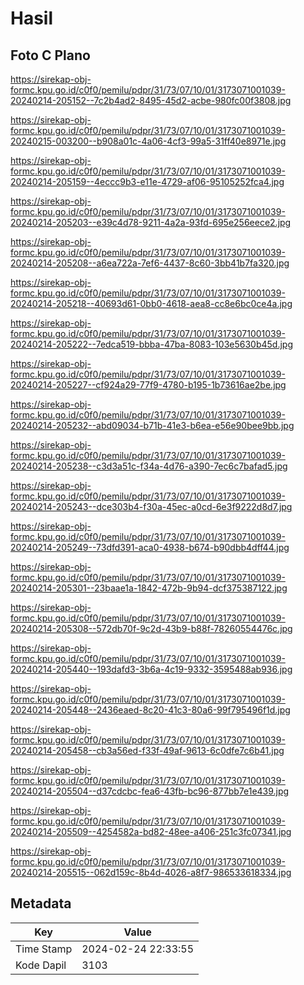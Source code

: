 # Hasil

## Foto C Plano

https://sirekap-obj-formc.kpu.go.id/c0f0/pemilu/pdpr/31/73/07/10/01/3173071001039-20240214-205152--7c2b4ad2-8495-45d2-acbe-980fc00f3808.jpg

https://sirekap-obj-formc.kpu.go.id/c0f0/pemilu/pdpr/31/73/07/10/01/3173071001039-20240215-003200--b908a01c-4a06-4cf3-99a5-31ff40e8971e.jpg

https://sirekap-obj-formc.kpu.go.id/c0f0/pemilu/pdpr/31/73/07/10/01/3173071001039-20240214-205159--4eccc9b3-e11e-4729-af06-95105252fca4.jpg

https://sirekap-obj-formc.kpu.go.id/c0f0/pemilu/pdpr/31/73/07/10/01/3173071001039-20240214-205203--e39c4d78-9211-4a2a-93fd-695e256eece2.jpg

https://sirekap-obj-formc.kpu.go.id/c0f0/pemilu/pdpr/31/73/07/10/01/3173071001039-20240214-205208--a6ea722a-7ef6-4437-8c60-3bb41b7fa320.jpg

https://sirekap-obj-formc.kpu.go.id/c0f0/pemilu/pdpr/31/73/07/10/01/3173071001039-20240214-205218--40693d61-0bb0-4618-aea8-cc8e6bc0ce4a.jpg

https://sirekap-obj-formc.kpu.go.id/c0f0/pemilu/pdpr/31/73/07/10/01/3173071001039-20240214-205222--7edca519-bbba-47ba-8083-103e5630b45d.jpg

https://sirekap-obj-formc.kpu.go.id/c0f0/pemilu/pdpr/31/73/07/10/01/3173071001039-20240214-205227--cf924a29-77f9-4780-b195-1b73616ae2be.jpg

https://sirekap-obj-formc.kpu.go.id/c0f0/pemilu/pdpr/31/73/07/10/01/3173071001039-20240214-205232--abd09034-b71b-41e3-b6ea-e56e90bee9bb.jpg

https://sirekap-obj-formc.kpu.go.id/c0f0/pemilu/pdpr/31/73/07/10/01/3173071001039-20240214-205238--c3d3a51c-f34a-4d76-a390-7ec6c7bafad5.jpg

https://sirekap-obj-formc.kpu.go.id/c0f0/pemilu/pdpr/31/73/07/10/01/3173071001039-20240214-205243--dce303b4-f30a-45ec-a0cd-6e3f9222d8d7.jpg

https://sirekap-obj-formc.kpu.go.id/c0f0/pemilu/pdpr/31/73/07/10/01/3173071001039-20240214-205249--73dfd391-aca0-4938-b674-b90dbb4dff44.jpg

https://sirekap-obj-formc.kpu.go.id/c0f0/pemilu/pdpr/31/73/07/10/01/3173071001039-20240214-205301--23baae1a-1842-472b-9b94-dcf375387122.jpg

https://sirekap-obj-formc.kpu.go.id/c0f0/pemilu/pdpr/31/73/07/10/01/3173071001039-20240214-205308--572db70f-9c2d-43b9-b88f-78260554476c.jpg

https://sirekap-obj-formc.kpu.go.id/c0f0/pemilu/pdpr/31/73/07/10/01/3173071001039-20240214-205440--193dafd3-3b6a-4c19-9332-3595488ab936.jpg

https://sirekap-obj-formc.kpu.go.id/c0f0/pemilu/pdpr/31/73/07/10/01/3173071001039-20240214-205448--2436eaed-8c20-41c3-80a6-99f795496f1d.jpg

https://sirekap-obj-formc.kpu.go.id/c0f0/pemilu/pdpr/31/73/07/10/01/3173071001039-20240214-205458--cb3a56ed-f33f-49af-9613-6c0dfe7c6b41.jpg

https://sirekap-obj-formc.kpu.go.id/c0f0/pemilu/pdpr/31/73/07/10/01/3173071001039-20240214-205504--d37cdcbc-fea6-43fb-bc96-877bb7e1e439.jpg

https://sirekap-obj-formc.kpu.go.id/c0f0/pemilu/pdpr/31/73/07/10/01/3173071001039-20240214-205509--4254582a-bd82-48ee-a406-251c3fc07341.jpg

https://sirekap-obj-formc.kpu.go.id/c0f0/pemilu/pdpr/31/73/07/10/01/3173071001039-20240214-205515--062d159c-8b4d-4026-a8f7-986533618334.jpg


## Metadata

| Key        | Value               |
| ---------- | ------------------- |
| Time Stamp | 2024-02-24 22:33:55 |
| Kode Dapil | 3103                |



